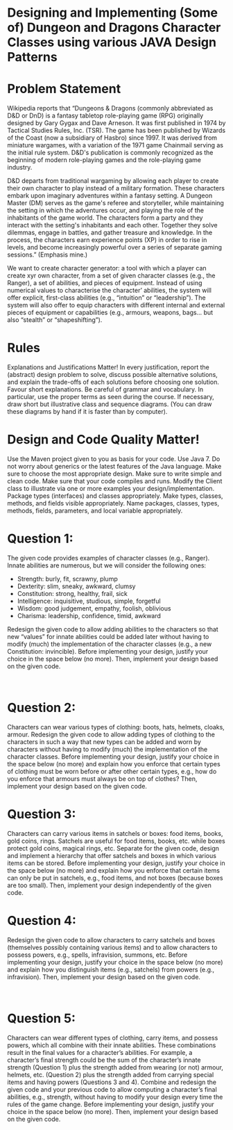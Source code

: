 # Designing and Implementing (Some of) Dungeon and Dragons Character Classes using various JAVA Design Patterns

# Problem Statement

Wikipedia reports that “Dungeons & Dragons (commonly abbreviated as D&D or DnD) is a fantasy tabletop role-playing game (RPG) originally designed by Gary Gygax and Dave Arneson. It was first published in 1974 by Tactical Studies Rules, Inc. (TSR). The game has been published by Wizards of the Coast (now a subsidiary of Hasbro) since 1997. It was derived from miniature wargames, with a variation of the 1971 game Chainmail serving as the initial rule system. D&D's publication is commonly recognized as the beginning of modern role-playing games and the role-playing game industry. 

D&D departs from traditional wargaming by allowing each player to create their own character to play instead of a military formation. These characters embark upon imaginary adventures within a fantasy setting. A Dungeon Master (DM) serves as the game's referee and storyteller, while maintaining the setting in which the adventures occur, and playing the role of the inhabitants of the game world. The characters form a party and they interact with the setting's inhabitants and each other. Together they solve dilemmas, engage in battles, and gather treasure and knowledge. In the process, the characters earn experience points (XP) in order to rise in levels, and become increasingly powerful over a series of separate gaming sessions.” (Emphasis mine.)

We want to create character generator: a tool with which a player can create xyr own character, from a set of given character classes (e.g., the Ranger), a set of abilities, and pieces of equipment. Instead of using numerical values to characterise the character’ abilities, the system will offer explicit, first-class abilities (e.g., “intuition” or “leadership”). The system will also offer to equip characters with different internal and external pieces of equipment or capabilities (e.g., armours, weapons, bags… but also “stealth” or “shapeshifting”).
 
# Rules

Explanations and Justifications Matter!
In every justification, report the (abstract) design problem to solve, discuss possible alternative solutions, and explain the trade-offs of each solutions before choosing one solution.
Favour short explanations. Be careful of grammar and vocabulary. In particular, use the proper terms as seen during the course. If necessary, draw short but illustrative class and sequence diagrams. (You can draw these diagrams by hand if it is faster than by computer).

# Design and Code Quality Matter!
Use the Maven project given to you as basis for your code.
Use Java 7. Do not worry about generics or the latest features of the Java language.
Make sure to choose the most appropriate design.
Make sure to write simple and clean code.
Make sure that your code compiles and runs.
Modify the Client class to illustrate via one or more examples your design/implementation.
Package types (interfaces) and classes appropriately.
Make types, classes, methods, and fields visible appropriately.
Name packages, classes, types, methods, fields, parameters, and local variable appropriately.
 
# Question 1: 
The given code provides examples of character classes (e.g., Ranger). Innate abilities are numerous, but we will consider the following ones:
- Strength: burly, fit, scrawny, plump
- Dexterity: slim, sneaky, awkward, clumsy
- Constitution: strong, healthy, frail, sick
-	Intelligence: inquisitive, studious, simple, forgetful
-	Wisdom: good judgement, empathy, foolish, oblivious
-	Charisma: leadership, confidence, timid, awkward

Redesign the given code to allow adding abilities to the characters so that new “values” for innate abilities could be added later without having to modify (much) the implementation of the character classes (e.g., a new Constitution: invincible). Before implementing your design, justify your choice in the space below (no more). Then, implement your design based on the given code.

 
# Question 2: 
Characters can wear various types of clothing: boots, hats, helmets, cloaks, armour. Redesign the given code to allow adding types of clothing to the characters in such a way that new types can be added and worn by characters without having to modify (much) the implementation of the character classes. Before implementing your design, justify your choice in the space below (no more) and explain how you enforce that certain types of clothing must be worn before or after other certain types, e.g., how do you enforce that armours must always be on top of clothes? Then, implement your design based on the given code. 

# Question 3: 
Characters can carry various items in satchels or boxes: food items, books, gold coins, rings. Satchels are useful for food items, books, etc. while boxes protect gold coins, magical rings, etc. Separate for the given code, design and implement a hierarchy that offer satchels and boxes in which various items can be stored. Before implementing your design, justify your choice in the space below (no more) and explain how you enforce that certain items can only be put in satchels, e.g., food items, and not boxes (because boxes are too small). Then, implement your design independently of the given code. 


# Question 4: 
Redesign the given code to allow characters to carry satchels and boxes (themselves possibly containing various items) and to allow characters to possess powers, e.g., spells, infravision, summons, etc. Before implementing your design, justify your choice in the space below (no more) and explain how you distinguish items (e.g., satchels) from powers (e.g., infravision). Then, implement your design based on the given code.


 
# Question 5: 
Characters can wear different types of clothing, carry items, and possess powers, which all combine with their innate abilities. These combinations result in the final values for a character’s abilities. For example, a character’s final strength could be the sum of the character’s innate strength (Question 1) plus the strength added from wearing (or not) armour, helmets, etc. (Question 2) plus the strength added from carrying special items and having powers (Questions 3 and 4). Combine and redesign the given code and your previous code to allow computing a character’s final abilities, e.g., strength, without having to modify your design every time the rules of the game change. Before implementing your design, justify your choice in the space below (no more). Then, implement your design based on the given code. 
